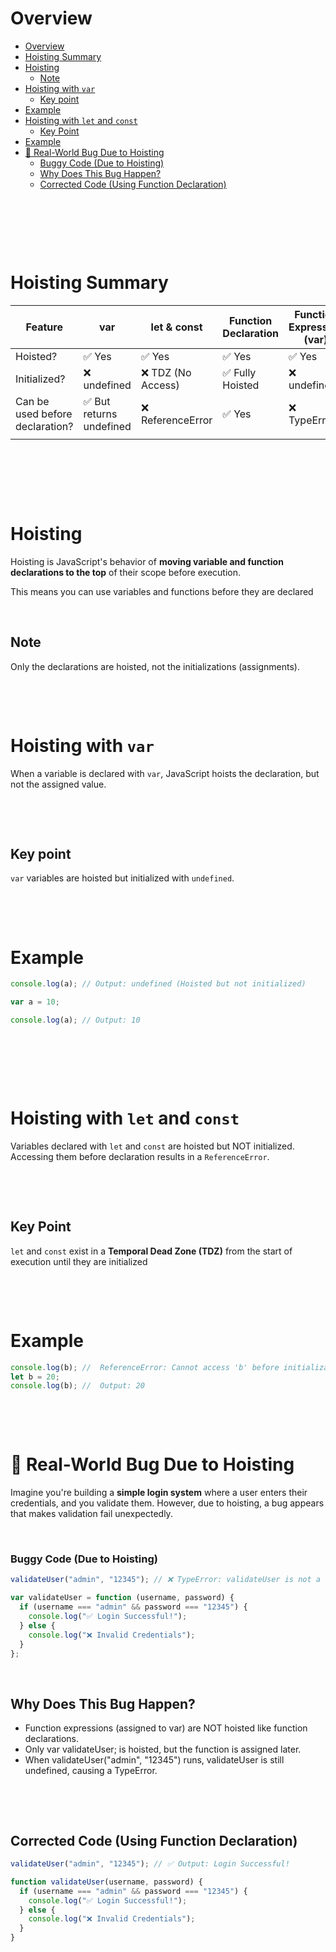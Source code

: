 # Overview

- [Overview](#overview)
- [Hoisting Summary](#hoisting-summary)
- [Hoisting](#hoisting)
  - [Note](#note)
- [Hoisting with `var`](#hoisting-with-var)
  - [Key point](#key-point)
- [Example](#example)
- [Hoisting with `let` and `const`](#hoisting-with-let-and-const)
  - [Key Point](#key-point-1)
- [Example](#example-1)
- [🚨 Real-World Bug Due to Hoisting](#-real-world-bug-due-to-hoisting)
  - [Buggy Code (Due to Hoisting)](#buggy-code-due-to-hoisting)
  - [Why Does This Bug Happen?](#why-does-this-bug-happen)
  - [Corrected Code (Using Function Declaration)](#corrected-code-using-function-declaration)

&nbsp;

&nbsp;

&nbsp;

# Hoisting Summary

| Feature                         | var                      | let & const        | Function Declaration | Function Expression (var) |
| ------------------------------- | ------------------------ | ------------------ | -------------------- | ------------------------- |
| Hoisted?                        | ✅ Yes                   | ✅ Yes             | ✅ Yes               | ✅ Yes                    |
| Initialized?                    | ❌ undefined             | ❌ TDZ (No Access) | ✅ Fully Hoisted     | ❌ undefined              |
| Can be used before declaration? | ✅ But returns undefined | ❌ ReferenceError  | ✅ Yes               | ❌ TypeError              |
|                                 |                          |                    |                      |                           |

&nbsp;

&nbsp;

&nbsp;

# Hoisting

Hoisting is JavaScript's behavior of **moving variable and function declarations to the top** of their scope before execution.

This means you can use variables and functions before they are declared

&nbsp;

## Note

Only the declarations are hoisted, not the initializations (assignments).

&nbsp;

&nbsp;

# Hoisting with `var`

When a variable is declared with `var`, JavaScript hoists the declaration, but not the assigned value.

&nbsp;

&nbsp;

## Key point

`var` variables are hoisted but initialized with `undefined`.

&nbsp;

&nbsp;

# Example

```js
console.log(a); // Output: undefined (Hoisted but not initialized)

var a = 10;

console.log(a); // Output: 10
```

&nbsp;

&nbsp;

&nbsp;

# Hoisting with `let` and `const`

Variables declared with `let` and `const` are hoisted but NOT initialized. Accessing them before declaration results in a `ReferenceError`.

&nbsp;

&nbsp;

## Key Point

`let` and `const` exist in a **Temporal Dead Zone (TDZ)** from the start of execution until they are initialized

&nbsp;

&nbsp;

# Example

```js
console.log(b); //  ReferenceError: Cannot access 'b' before initialization
let b = 20;
console.log(b); //  Output: 20
```

&nbsp;

&nbsp;

# 🚨 Real-World Bug Due to Hoisting

Imagine you're building a **simple login system** where a user enters their credentials, and you validate them. However, due to hoisting, a bug appears that makes validation fail unexpectedly.

&nbsp;

### Buggy Code (Due to Hoisting)

```js
validateUser("admin", "12345"); // ❌ TypeError: validateUser is not a function

var validateUser = function (username, password) {
  if (username === "admin" && password === "12345") {
    console.log("✅ Login Successful!");
  } else {
    console.log("❌ Invalid Credentials");
  }
};
```

&nbsp;

## Why Does This Bug Happen?

- Function expressions (assigned to var) are NOT hoisted like function declarations.
- Only var validateUser; is hoisted, but the function is assigned later.
- When validateUser("admin", "12345") runs, validateUser is still undefined, causing a TypeError.

&nbsp;

&nbsp;

## Corrected Code (Using Function Declaration)

```js
validateUser("admin", "12345"); // ✅ Output: Login Successful!

function validateUser(username, password) {
  if (username === "admin" && password === "12345") {
    console.log("✅ Login Successful!");
  } else {
    console.log("❌ Invalid Credentials");
  }
}
```

&nbsp;

&nbsp;

&nbsp;
